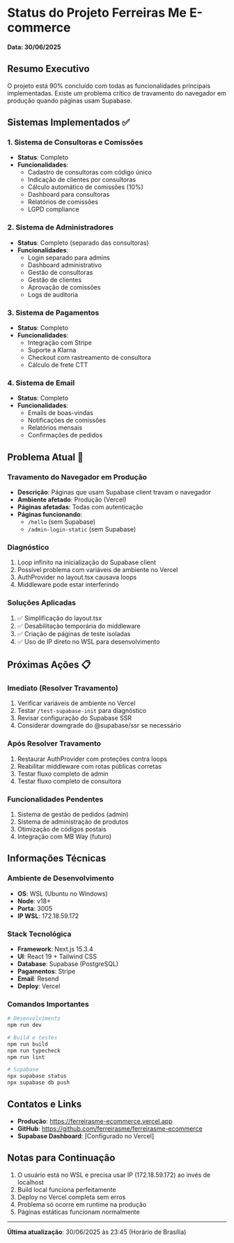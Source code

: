 # Status do Projeto Ferreiras Me E-commerce
**Data: 30/06/2025**

## Resumo Executivo

O projeto está 90% concluído com todas as funcionalidades principais implementadas. Existe um problema crítico de travamento do navegador em produção quando páginas usam Supabase.

## Sistemas Implementados ✅

### 1. Sistema de Consultoras e Comissões
- **Status**: Completo
- **Funcionalidades**:
  - Cadastro de consultoras com código único
  - Indicação de clientes por consultoras
  - Cálculo automático de comissões (10%)
  - Dashboard para consultoras
  - Relatórios de comissões
  - LGPD compliance

### 2. Sistema de Administradores
- **Status**: Completo (separado das consultoras)
- **Funcionalidades**:
  - Login separado para admins
  - Dashboard administrativo
  - Gestão de consultoras
  - Gestão de clientes
  - Aprovação de comissões
  - Logs de auditoria

### 3. Sistema de Pagamentos
- **Status**: Completo
- **Funcionalidades**:
  - Integração com Stripe
  - Suporte a Klarna
  - Checkout com rastreamento de consultora
  - Cálculo de frete CTT

### 4. Sistema de Email
- **Status**: Completo
- **Funcionalidades**:
  - Emails de boas-vindas
  - Notificações de comissões
  - Relatórios mensais
  - Confirmações de pedidos

## Problema Atual 🚨

### Travamento do Navegador em Produção
- **Descrição**: Páginas que usam Supabase client travam o navegador
- **Ambiente afetado**: Produção (Vercel)
- **Páginas afetadas**: Todas com autenticação
- **Páginas funcionando**: 
  - `/hello` (sem Supabase)
  - `/admin-login-static` (sem Supabase)

### Diagnóstico
1. Loop infinito na inicialização do Supabase client
2. Possível problema com variáveis de ambiente no Vercel
3. AuthProvider no layout.tsx causava loops
4. Middleware pode estar interferindo

### Soluções Aplicadas
1. ✅ Simplificação do layout.tsx
2. ✅ Desabilitação temporária do middleware
3. ✅ Criação de páginas de teste isoladas
4. ✅ Uso de IP direto no WSL para desenvolvimento

## Próximas Ações 📋

### Imediato (Resolver Travamento)
1. Verificar variáveis de ambiente no Vercel
2. Testar `/test-supabase-init` para diagnóstico
3. Revisar configuração do Supabase SSR
4. Considerar downgrade do @supabase/ssr se necessário

### Após Resolver Travamento
1. Restaurar AuthProvider com proteções contra loops
2. Reabilitar middleware com rotas públicas corretas
3. Testar fluxo completo de admin
4. Testar fluxo completo de consultora

### Funcionalidades Pendentes
1. Sistema de gestão de pedidos (admin)
2. Sistema de administração de produtos
3. Otimização de códigos postais
4. Integração com MB Way (futuro)

## Informações Técnicas

### Ambiente de Desenvolvimento
- **OS**: WSL (Ubuntu no Windows)
- **Node**: v18+
- **Porta**: 3005
- **IP WSL**: 172.18.59.172

### Stack Tecnológica
- **Framework**: Next.js 15.3.4
- **UI**: React 19 + Tailwind CSS
- **Database**: Supabase (PostgreSQL)
- **Pagamentos**: Stripe
- **Email**: Resend
- **Deploy**: Vercel

### Comandos Importantes
```bash
# Desenvolvimento
npm run dev

# Build e testes
npm run build
npm run typecheck
npm run lint

# Supabase
npx supabase status
npx supabase db push
```

## Contatos e Links

- **Produção**: https://ferreirasme-ecommerce.vercel.app
- **GitHub**: https://github.com/ferreirasme/ferreirasme-ecommerce
- **Supabase Dashboard**: [Configurado no Vercel]

## Notas para Continuação

1. O usuário está no WSL e precisa usar IP (172.18.59.172) ao invés de localhost
2. Build local funciona perfeitamente
3. Deploy no Vercel completa sem erros
4. Problema só ocorre em runtime na produção
5. Páginas estáticas funcionam normalmente

---

**Última atualização**: 30/06/2025 às 23:45 (Horário de Brasília)